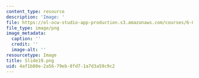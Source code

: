 ```yaml
---
content_type: resource
description: 'Image: '
file: https://ol-ocw-studio-app-production.s3.amazonaws.com/courses/6-004-computation-structures-spring-2017/4af1b80e2a5679eb8fd71a7d3a59c9c2_Slide19.png
file_type: image/png
image_metadata:
  caption: ''
  credit: ''
  image-alt: ''
resourcetype: Image
title: Slide19.png
uid: 4af1b80e-2a56-79eb-8fd7-1a7d3a59c9c2
---
```

